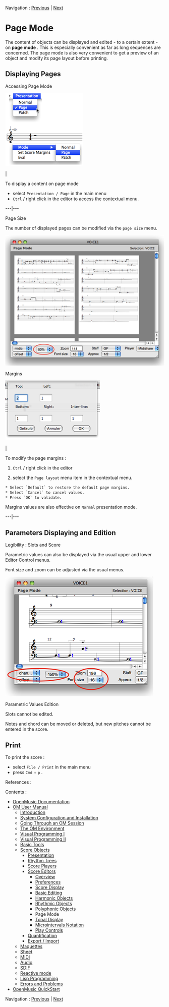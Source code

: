 Navigation : [Previous](Poly-Multi-Editor "page
précédente\(Polyphonic Objects\)") | [Next](Editor-Tonality
"Next\(Tonal Display\)")


# Page Mode

The content of objects can be displayed and edited - to a certain extent - on
**page mode** . This is especially convenient as far as long sequences are
concerned. The page mode is also very convenient to get a preview of an object
and modify its page layout before printing.

## Displaying Pages

Accessing Page Mode

![](../res/contextmenu.png)

|

To display a content on page mode

  * select `Presentation / Page` in the main menu
  * `Ctrl` / right click in the editor to access the contextual menu.

  
  
---|---  
  
Page Size

The number of displayed pages can be modified via the `page size` menu.

![](../res/pagemode.png)

Margins

![](../res/pagelayout.png)

|

To modify the page margins :

  1. `Ctrl` / right click in the editor 

  2. select the `Page layout` menu item in the contextual menu.

    * Select `Default` to restore the default page margins.
    * Select `Cancel` to cancel values.
    * Press `OK` to validate.

Margins values are also effective on `Normal` presentation mode.  
  
---|---  
  
## Parameters Displaying and Edition

Legibility : Slots and Score

Parametric values can also be displayed via the usual upper and lower Editor
Control menus.

Font size and zoom can be adjusted via the usual menus.

![](../res/changezoom.png)

Parametric Values Edition

Slots cannot be edited.

Notes and chord can be moved or deleted, but new pitches cannot be entered in
the score.

## Print

To print the score :

  * select `File / Print` in the main menu 
  * press `Cmd` \+ `p` .

References :

Contents :

  * [OpenMusic Documentation](OM-Documentation)
  * [OM User Manual](OM-User-Manual)
    * [Introduction](00-Contents)
    * [System Configuration and Installation](Installation)
    * [Going Through an OM Session](Goingthrough)
    * [The OM Environment](Environment)
    * [Visual Programming I](BasicVisualProgramming)
    * [Visual Programming II](AdvancedVisualProgramming)
    * [Basic Tools](BasicObjects)
    * [Score Objects](ScoreObjects)
      * [Presentation](Score-Objects-Intro)
      * [Rhythm Trees](RT)
      * [Score Players](ScorePlayer)
      * [Score Editors](ScoreEditors)
        * [Overview](Editor-Overview)
        * [Preferences](Editors-Prefs)
        * [Score Display](Editor-Display)
        * [Basic Editing](Editor-Basics)
        * [Harmonic Objects](Harmonic-Obj-Editor)
        * [Rhythmic Objects](Editor-Rhythm)
        * [Polyphonic Objects](Poly-Multi-Editor)
        * Page Mode
        * [Tonal Display](Editor-Tonality)
        * [Microintervals Notation](Editor-Microintervals)
        * [Play Controls](Editor-Play)
      * [Quantification](Quantification)
      * [Export / Import](ImportExport)
    * [Maquettes](Maquettes)
    * [Sheet](Sheet)
    * [MIDI](MIDI)
    * [Audio](Audio)
    * [SDIF](SDIF)
    * [Reactive mode](Reactive)
    * [Lisp Programming](Lisp)
    * [Errors and Problems](errors)
  * [OpenMusic QuickStart](QuickStart-Chapters)

Navigation : [Previous](Poly-Multi-Editor "page
précédente\(Polyphonic Objects\)") | [Next](Editor-Tonality
"Next\(Tonal Display\)")

